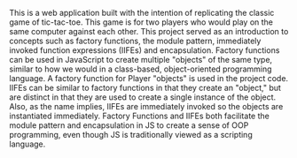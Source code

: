 This is a web application built with the intention of replicating the classic
game of tic-tac-toe. This game is for two players who would play on the same
computer against each other. This project served as an introduction to
concepts such as factory functions, the module pattern, immediately invoked
function expressions (IIFEs) and encapsulation. 
Factory functions can be used in JavaScript to create multiple "objects" of the 
same type, similar to how we would in a class-based, object-oriented programming language. A factory function for Player "objects" is used in the project code. 
IIFEs can be similar to factory functions in that they create an "object," but 
are distinct in that they are used to create a single instance of the object. 
Also, as the name implies, IIFEs are immediately invoked so the objects are instantiated immediately. Factory Functions and IIFEs both facilitate the
module pattern and encapsulation in JS to create a sense of OOP programming,
even though JS is traditionally viewed as a scripting language.